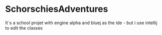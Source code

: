 # SchorschiesAdventures
It´s a school projet with engine alpha and bluej as the ide - but i use intellij to edit the classes
